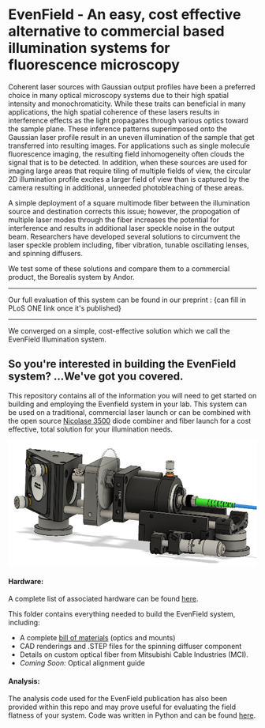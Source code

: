 # EvenField - An easy, cost effective alternative to commercial based illumination systems for fluorescence microscopy


Coherent laser sources with Gaussian output profiles have been a preferred choice in many optical microscopy systems due to their high spatial intensity and monochromaticity. While these traits can beneficial in many applications, the high spatial coherence of these lasers results in interference effects as the light propagates through various optics toward the sample plane. These inference patterns superimposed onto the Gaussian laser profile result in an uneven illumination of the sample that get transferred into resulting images. For applications such as single molecule fluorescence imaging, the resulting field inhomogeneity  often clouds the signal that is to be detected. In addition, when these sources are used for imaging large areas that require tiling of multiple fields of view, the circular 2D illumination profile excites a larger field of view than is captured by the camera resulting in additional, unneeded photobleaching of these areas.

A simple deployment of a square multimode fiber between the illumination source and destination corrects this issue; however, the propogation of multiple laser modes through the fiber increases the potential for interference and results in additional laser speckle noise in the output beam. Researchers have developed several solutions to circumvent the laser speckle problem including, fiber vibration, tunable oscillating lenses, and spinning diffusers. 

We test some of these solutions and compare them to a commercial product, the Borealis system by Andor. 

----

Our full evaluation of this system can be found in our preprint : 
{can fill in PLoS ONE link once it's published}
  
---
  
We converged on a simple, cost-effective solution which we call the EvenField Illumination system. 


## So you're interested in building the EvenField system? ...We've got you covered.


This repository contains all of the information you will need to get started on building and employing the Evenfield system in your lab. This system can be used on a traditional, commercial laser launch or can be combined with the open source [Nicolase 3500] diode combiner and fiber launch for a cost effective, total solution for your illumination needs.

![alt text](https://github.com/AllenInstitute/EvenField/blob/master/Hardware/EvenFieldSchematic.png "EvenField System")

#### Hardware:
A complete list of associated hardware can be found [here](/Hardware).

This folder contains everything needed to build the EvenField system, including: 

* A complete [bill of materials] (optics and mounts)
* CAD renderings and .STEP files for the spinning diffuser component
* Details on custom optical fiber from Mitsubishi Cable Industries (MCI).
* *Coming Soon:* Optical alignment guide 

#### Analysis:
The analysis code used for the EvenField publication has also been provided within this repo and may prove useful for evaluating the field flatness of your system. Code was written in Python and can be found [here].

[Nicolase 3500]: https://github.com/PRNicovich/NicoLase 
[bill of materials]: https://github.com/AllenInstitute/EvenField/blob/master/Hardware/EvenField%20Parts%20List.md
[here]: https://github.com/AllenInstitute/EvenField/tree/master/Analysis
